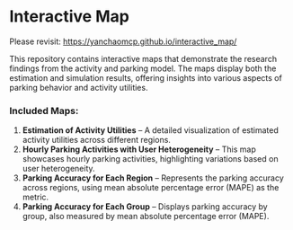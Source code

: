# Interactive Map
Please revisit: https://yanchaomcp.github.io/interactive_map/ 

This repository contains interactive maps that demonstrate the research findings from the activity and parking model. The maps display both the estimation and simulation results, offering insights into various aspects of parking behavior and activity utilities.

### Included Maps:
1. **Estimation of Activity Utilities** – A detailed visualization of estimated activity utilities across different regions.
2. **Hourly Parking Activities with User Heterogeneity** – This map showcases hourly parking activities, highlighting variations based on user heterogeneity.
3. **Parking Accuracy for Each Region** – Represents the parking accuracy across regions, using mean absolute percentage error (MAPE) as the metric.
4. **Parking Accuracy for Each Group** – Displays parking accuracy by group, also measured by mean absolute percentage error (MAPE).

